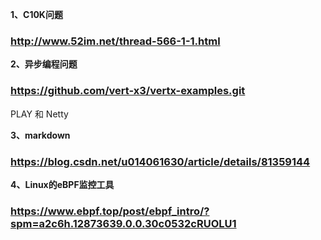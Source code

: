 **1、C10K问题**
### http://www.52im.net/thread-566-1-1.html

**2、异步编程问题**
### https://github.com/vert-x3/vertx-examples.git
PLAY 和 Netty  

**3、markdown**
### https://blog.csdn.net/u014061630/article/details/81359144

**4、Linux的eBPF监控工具**
### https://www.ebpf.top/post/ebpf_intro/?spm=a2c6h.12873639.0.0.30c0532cRUOLU1

